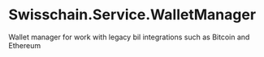 # Swisschain.Service.WalletManager
Wallet manager for work with legacy bil integrations such as Bitcoin and Ethereum




